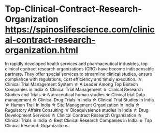# Top-Clinical-Contract-Research-Organization https://spinoslifescience.com/clinical-contract-research-organization.html
In rapidly developed health services and pharmaceutical industries, top clinical contract research organizations (CRO) have become indispensable partners. They offer special services to streamline clinical studies, ensure compliance with regulations, cost efficiency and timely execution.
☆ Clinical Trial Management System
☆ A Leader Among Top Biotech Companies in India
☆ Clinical Trial Management
☆ Clinical Research Studies and Trials
☆ Nutraceutical human studies
☆ Clinical trial Data management
☆ Clinical Drug Trials In India
☆ Clinical Trial Studies In India
☆ Human Trail In India
☆ Site Management Organization in India
☆ Regulatory Affairs Consulting
☆ Bioequivalence studies in India
☆ Drug Development Services
☆ Clinical Contract Research Organization
☆ Clinical Trials in India
☆ Best Clinical Research Companies in India
☆ Top Clinical Research Organizations

